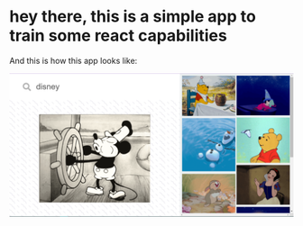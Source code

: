 # hey there, this is a simple app to train some react capabilities

And this is how this app looks like:

![alt text](public/print.png)
